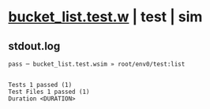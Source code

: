 # [bucket_list.test.w](../../../../../../examples/tests/sdk_tests/bucket/bucket_list.test.w) | test | sim

## stdout.log
```log
pass ─ bucket_list.test.wsim » root/env0/test:list
 
 
Tests 1 passed (1)
Test Files 1 passed (1)
Duration <DURATION>
```

